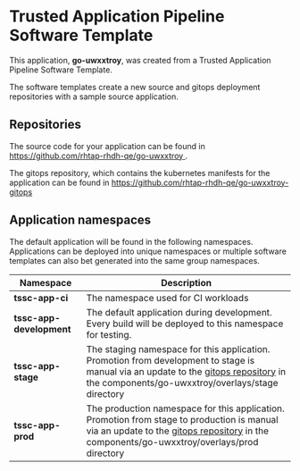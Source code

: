 # Trusted Application Pipeline Software Template

This application, **go-uwxxtroy**, was created from a Trusted Application Pipeline Software Template.

The software templates create a new source and gitops deployment repositories with a sample source application. 

## Repositories

The source code for your application can be found in [https://github.com/rhtap-rhdh-qe/go-uwxxtroy ](https://github.com/rhtap-rhdh-qe/go-uwxxtroy ).
 
The gitops repository, which contains the kubernetes manifests for the application can be found in 
[https://github.com/rhtap-rhdh-qe/go-uwxxtroy-gitops ](https://github.com/rhtap-rhdh-qe/go-uwxxtroy-gitops ) 

## Application namespaces 

The default application will be found in the following namespaces. Applications can be deployed into unique namespaces or multiple software templates can also bet generated into the same group namespaces.  

|  Namespace   |  Description   |  
| -------- | -------- |
| **tssc-app-ci** | The namespace used for CI workloads |
| **tssc-app-development** | The default application during development. Every build will be deployed to this namespace for testing. |
| **tssc-app-stage** | The staging namespace for this application. Promotion from development to stage is manual via an update to the [gitops repository](https://github.com/rhtap-rhdh-qe/go-uwxxtroy-gitops ) in the components/go-uwxxtroy/overlays/stage directory |
| **tssc-app-prod** | The production namespace for this application. Promotion from stage to production is manual via an update to the [gitops repository](https://github.com/rhtap-rhdh-qe/go-uwxxtroy-gitops ) in the components/go-uwxxtroy/overlays/prod directory |